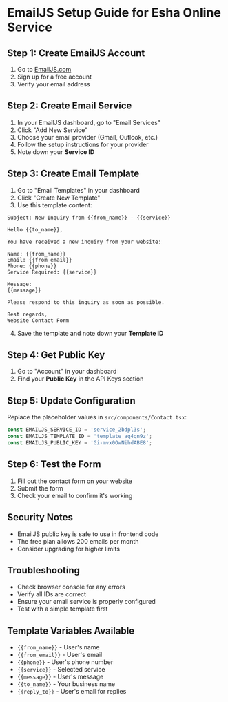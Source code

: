 # EmailJS Setup Guide for Esha Online Service

## Step 1: Create EmailJS Account
1. Go to [EmailJS.com](https://www.emailjs.com/)
2. Sign up for a free account
3. Verify your email address

## Step 2: Create Email Service
1. In your EmailJS dashboard, go to "Email Services"
2. Click "Add New Service"
3. Choose your email provider (Gmail, Outlook, etc.)
4. Follow the setup instructions for your provider
5. Note down your **Service ID**

## Step 3: Create Email Template
1. Go to "Email Templates" in your dashboard
2. Click "Create New Template"
3. Use this template content:

```
Subject: New Inquiry from {{from_name}} - {{service}}

Hello {{to_name}},

You have received a new inquiry from your website:

Name: {{from_name}}
Email: {{from_email}}
Phone: {{phone}}
Service Required: {{service}}

Message:
{{message}}

Please respond to this inquiry as soon as possible.

Best regards,
Website Contact Form
```

4. Save the template and note down your **Template ID**

## Step 4: Get Public Key
1. Go to "Account" in your dashboard
2. Find your **Public Key** in the API Keys section

## Step 5: Update Configuration
Replace the placeholder values in `src/components/Contact.tsx`:

```javascript
const EMAILJS_SERVICE_ID = 'service_2bdpl3s';
const EMAILJS_TEMPLATE_ID = 'template_aq4qn9z';
const EMAILJS_PUBLIC_KEY = 'Gi-mvx0OwNihdABE8';
```

## Step 6: Test the Form
1. Fill out the contact form on your website
2. Submit the form
3. Check your email to confirm it's working

## Security Notes
- EmailJS public key is safe to use in frontend code
- The free plan allows 200 emails per month
- Consider upgrading for higher limits

## Troubleshooting
- Check browser console for any errors
- Verify all IDs are correct
- Ensure your email service is properly configured
- Test with a simple template first

## Template Variables Available
- `{{from_name}}` - User's name
- `{{from_email}}` - User's email
- `{{phone}}` - User's phone number
- `{{service}}` - Selected service
- `{{message}}` - User's message
- `{{to_name}}` - Your business name
- `{{reply_to}}` - User's email for replies